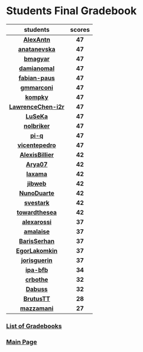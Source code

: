 # Students Final Gradebook

| students | scores |
| :---: | :---: |
| [**AlexAntn**](https://github.com/AlexAntn) | **47** |
| [**anatanevska**](https://github.com/anatanevska) | **47** |
| [**bmagyar**](https://github.com/bmagyar) | **47** |
| [**damianomal**](https://github.com/damianomal) | **47** |
| [**fabian-paus**](https://github.com/fabian-paus) | **47** |
| [**gmmarconi**](https://github.com/gmmarconi) | **47** |
| [**kompky**](https://github.com/kompky) | **47** |
| [**LawrenceChen-i2r**](https://github.com/LawrenceChen-i2r) | **47** |
| [**LuSeKa**](https://github.com/LuSeKa) | **47** |
| [**nolbriker**](https://github.com/nolbriker) | **47** |
| [**pi-q**](https://github.com/pi-q) | **47** |
| [**vicentepedro**](https://github.com/vicentepedro) | **47** |
| [**AlexisBillier**](https://github.com/AlexisBillier) | **42** |
| [**Arya07**](https://github.com/Arya07) | **42** |
| [**Iaxama**](https://github.com/Iaxama) | **42** |
| [**jibweb**](https://github.com/jibweb) | **42** |
| [**NunoDuarte**](https://github.com/NunoDuarte) | **42** |
| [**svestark**](https://github.com/svestark) | **42** |
| [**towardthesea**](https://github.com/towardthesea) | **42** |
| [**alexarossi**](https://github.com/alexarossi) | **37** |
| [**amalaise**](https://github.com/amalaise) | **37** |
| [**BarisSerhan**](https://github.com/BarisSerhan) | **37** |
| [**EgorLakomkin**](https://github.com/EgorLakomkin) | **37** |
| [**jorisguerin**](https://github.com/jorisguerin) | **37** |
| [**ipa-bfb**](https://github.com/ipa-bfb) | **34** |
| [**crbothe**](https://github.com/crbothe) | **32** |
| [**Dabuss**](https://github.com/Dabuss) | **32** |
| [**BrutusTT**](https://github.com/BrutusTT) | **28** |
| [**mazzamani**](https://github.com/mazzamani) | **27** |

### [List of Gradebooks](./gradebook.md)

### [Main Page](./README.md)

